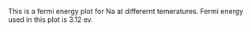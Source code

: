 This is a fermi energy plot for Na at differernt temeratures. Fermi energy used in this plot is 3.12 ev.

